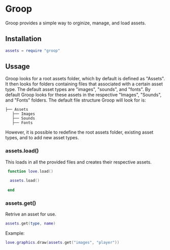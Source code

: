 # Groop
Groop provides a simple way to orginize, manage, and load assets.

## Installation
```lua
assets = require "groop"
```
## Ussage
Groop looks for a root assets folder, which by default is defined as "Assets".
It then looks for folders containing files that associated with a certain asset type.
The default asset types are "images", "sounds", and "fonts".
By default Groop looks for these assets in the respective "Images", "Sounds", and "Fonts" folders.
The default file structure Groop will look for is:
```
├── Assets
   ├── Images
   ├── Sounds
   ├── Fonts
```
However, it is possible to redefine the root assets folder, existing asset types, and to add new asset types.
### assets.load()
This loads in all the provided files and creates their respective assets.
```lua
 function love.load()
 
  assets.load()
 
 end
```
### assets.get()
Retrive an asset for use.
```lua
assets.get(type, name)
```
Example:
```lua
love.graphics.draw(assets.get("images", "player"))
```
